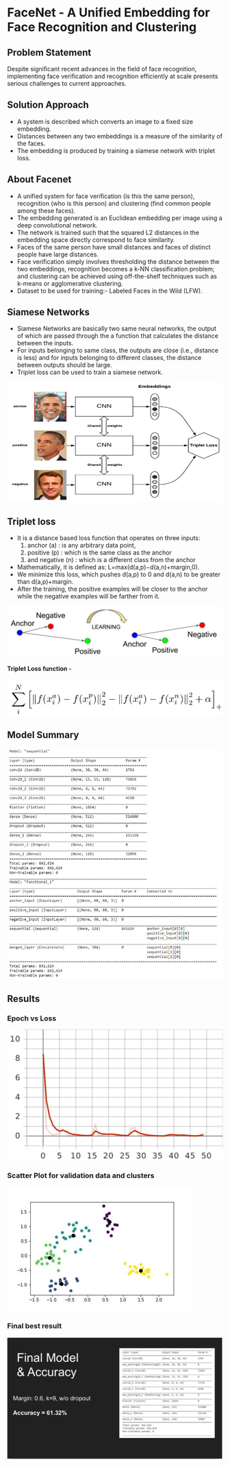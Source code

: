 # FaceNet - A Unified Embedding for Face Recognition and Clustering

## Problem Statement

Despite significant recent advances in the field of face recognition, implementing face verification and recognition efficiently at scale presents serious challenges to current approaches.

## Solution Approach

-   A system is described which converts an image to a fixed size
embedding.
-   Distances between any two embeddings is a measure of the
similarity of the faces.
-   The embedding is produced by training a siamese network with
triplet loss.

## About Facenet

-   A unified system for face verification (is this the same person), recognition (who is this person) and clustering (find common people among these faces).
-   The embedding generated is an Euclidean embedding per image using a deep convolutional network.
-   The network is trained such that the squared L2 distances in the embedding space directly correspond to face similarity.
-   Faces of the same person have small distances and faces of distinct people have large distances.
-   Face verification simply involves thresholding the distance between the two embeddings, recognition becomes a k-NN classification problem; and clustering can be achieved using off-the-shelf techniques such as k-means or agglomerative clustering.
- Dataset to be used for training:- Labeled Faces in the Wild (LFW).

## Siamese Networks

-   Siamese Networks are basically two same neural networks, the output of which are passed through the a function that calculates the distance between the inputs.
-   For inputs belonging to same class, the outputs are close (i.e., distance is less) and for inputs belonging to different classes, the distance between outputs should be large.
-   Triplet loss can be used to train a siamese network.

![image](https://github.com/sanyamjain335/Facenet/blob/master/images/siamese.png?raw=true)

## Triplet loss

-   It is a distance based loss function that operates on three inputs:
    1. anchor (a) : is any arbitrary data point,
    2. positive (p) : which is the same class as the anchor
    3. and negative (n) : which is a different class from the anchor
-   Mathematically, it is defined as: L=max(d(a,p)−d(a,n)+margin,0).
-   We minimize this loss, which pushes d(a,p) to 0 and d(a,n) to be greater than d(a,p)+margin.
-   After the training, the positive examples will be closer to the anchor while the negative examples will be farther from it.

![image](https://github.com/sanyamjain335/Facenet/blob/master/images/TL.png?raw=true)

#### Triplet Loss function - 

![image](https://github.com/sanyamjain335/Facenet/blob/master/images/TL_loss_func.png?raw=true)

## Model Summary

![image](https://github.com/sanyamjain335/Facenet/blob/master/images/Model_summary.png?raw=true)

## Results

### Epoch vs Loss

![image](https://github.com/sanyamjain335/Facenet/blob/master/images/epochvsacc.png?raw=true)

### Scatter Plot for validation data and clusters

![image](https://github.com/sanyamjain335/Facenet/blob/master/images/scatter_plot.png?raw=true)

### Final best result

![image](https://github.com/sanyamjain335/Facenet/blob/master/images/final_result.png?raw=true)




